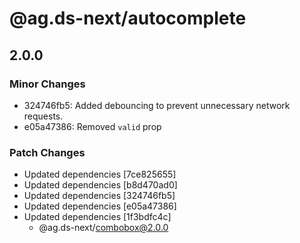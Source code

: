 # @ag.ds-next/autocomplete

## 2.0.0

### Minor Changes

- 324746fb5: Added debouncing to prevent unnecessary network requests.
- e05a47386: Removed `valid` prop

### Patch Changes

- Updated dependencies [7ce825655]
- Updated dependencies [b8d470ad0]
- Updated dependencies [324746fb5]
- Updated dependencies [e05a47386]
- Updated dependencies [1f3bdfc4c]
  - @ag.ds-next/combobox@2.0.0
